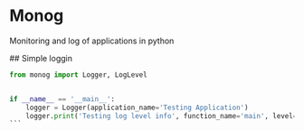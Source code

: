 # Monog
Monitoring and log of applications in python

## Simple loggin
````py
from monog import Logger, LogLevel


if __name__ == '__main__':
    logger = Logger(application_name='Testing Application')
    logger.print('Testing log level info', function_name='main', level=LogLevel.error)
```

